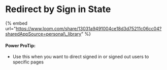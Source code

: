 # Redirect by Sign in State

{% embed url="https://www.loom.com/share/13031a9491004ce18d3d75211c06cc04?sharedAppSource=personal\_library" %}



#### Power ProTip:

* Use this when you want to direct signed in or signed out users to specific pages

